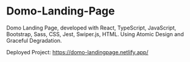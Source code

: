 # Domo-Landing-Page
Domo Landing Page, developed with React, TypeScript, JavaScript, Bootstrap, Sass, CSS, Jest, Swiper.js, HTML. Using Atomic Design and Graceful Degradation.

Deployed Project: https://domo-landingpage.netlify.app/
